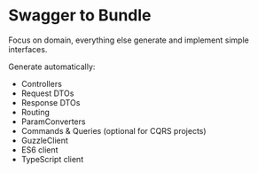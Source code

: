 Swagger to Bundle
=================

Focus on domain, everything else generate and implement simple interfaces.

Generate automatically:

* Controllers
* Request DTOs
* Response DTOs
* Routing
* ParamConverters
* Commands & Queries (optional for CQRS projects)
* GuzzleClient
* ES6 client
* TypeScript client

